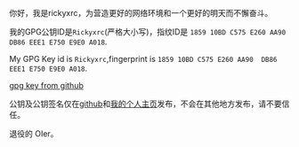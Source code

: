 你好，我是rickyxrc，为营造更好的网络环境和一个更好的明天而不懈奋斗。

我的GPG公钥ID是`Rickyxrc`(严格大小写)，指纹ID是 `1859 10BD C575 E260 AA90  DB86 EEE1 E750 E9E0 A018`.

My GPG Key id is `Rickyxrc`,fingerprint is `1859 10BD C575 E260 AA90  DB86 EEE1 E750 E9E0 A018`.

[gpg key from github](https://github.com/Rickyxrc/Rickyxrc/blob/main/pub.gpg)

公钥及公钥签名仅在[github](https://github.com/Rickyxrc/Rickyxrc/blob/main/pub.gpg)和[我的个人主页](https://rickyxrc.cc)发布，不会在其他地方发布，请不要信任。

退役的 OIer。
